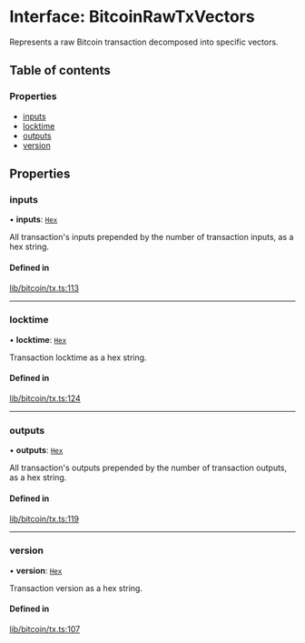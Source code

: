 # Interface: BitcoinRawTxVectors

Represents a raw Bitcoin transaction decomposed into specific vectors.

## Table of contents

### Properties

- [inputs](BitcoinRawTxVectors.md#inputs)
- [locktime](BitcoinRawTxVectors.md#locktime)
- [outputs](BitcoinRawTxVectors.md#outputs)
- [version](BitcoinRawTxVectors.md#version)

## Properties

### inputs

• **inputs**: [`Hex`](../classes/Hex.md)

All transaction's inputs prepended by the number of transaction inputs,
as a hex string.

#### Defined in

[lib/bitcoin/tx.ts:113](typescript/src/lib/bitcoin/tx.ts#L113)

___

### locktime

• **locktime**: [`Hex`](../classes/Hex.md)

Transaction locktime as a hex string.

#### Defined in

[lib/bitcoin/tx.ts:124](typescript/src/lib/bitcoin/tx.ts#L124)

___

### outputs

• **outputs**: [`Hex`](../classes/Hex.md)

All transaction's outputs prepended by the number of transaction outputs,
as a hex string.

#### Defined in

[lib/bitcoin/tx.ts:119](typescript/src/lib/bitcoin/tx.ts#L119)

___

### version

• **version**: [`Hex`](../classes/Hex.md)

Transaction version as a hex string.

#### Defined in

[lib/bitcoin/tx.ts:107](typescript/src/lib/bitcoin/tx.ts#L107)
